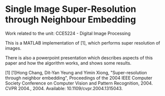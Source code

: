 # Single Image Super-Resolution through Neighbour Embedding

Work related to the unit: CCE5224 - Digital Image Processing


This is a MATLAB implementation of [1], which performs super resolution of images.

There is also a powerpoint presentation which describes aspects of this paper and how the algorithm works, and shows some results.


[1] [1]Hong Chang, Dit-Yan Yeung and Yimin Xiong, "Super-resolution through neighbor embedding", Proceedings of the 2004 IEEE Computer Society Conference on Computer Vision and Pattern Recognition, 2004. CVPR 2004., 2004. Available: 10.1109/cvpr.2004.1315043.
